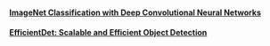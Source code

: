 #### [ImageNet Classification with Deep Convolutional Neural Networks](http://papers.nips.cc/paper/4824-imagenet-classification-with-deep-convolutional-neural-networks.pdf)

#### [EfficientDet: Scalable and Efficient Object Detection](https://arxiv.org/pdf/1911.09070.pdf?fbclid=IwAR3g6xNEpTQmkS3A9YwagZa5B_01DCYl2GoBR7rKDtuFRVtUiyJ_lbMe7W4)

